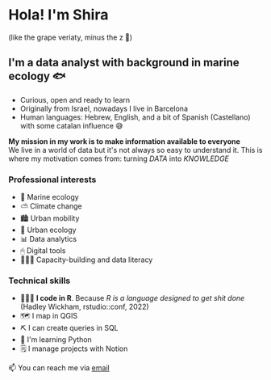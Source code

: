 # Hola! I'm Shira
(like the grape veriaty, minus the z 🍷)
## I'm a data analyst with background in marine ecology 🐟
- Curious, open and ready to learn 
- Originally from Israel, nowadays I live in Barcelona
- Human languages: Hebrew, English, and a bit of Spanish (Castellano) with some catalan influence 😅

**My mission in my work is to make information available to everyone**  
We live in a world of data but it's not always so easy to understand it. This is where my motivation comes from: turning _DATA_ into _KNOWLEDGE_

### Professional interests
- 🦈 Marine ecology
- ⛅ Climate change
- 🏙 Urban mobility
- 🦋 Urban ecology
- 📊 Data analytics
- 🖱 Digital tools
- 👩🏽‍🏫 Capacity-building and data literacy

### Technical skills
- 👩🏽‍💻 **I code in R**. Because _R is a language designed to get shit done_ (Hadley Wickham, rstudio::conf, 2022)
- 🗺 I map in QGIS
- ⛏ I can create queries in SQL
- 🐍 I'm learning Python
- 🗒 I manage projects with Notion  
  
📫 You can reach me via [email](mailto:shira.salin@gmail.com)

<!---
shirasal/shirasal is a ✨ special ✨ repository because its `README.md` (this file) appears on your GitHub profile.
You can click the Preview link to take a look at your changes.
--->
